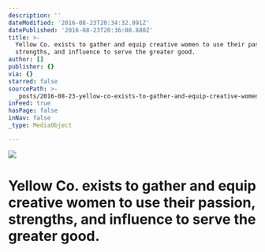 ```yaml
---
description: ''
dateModified: '2016-08-23T20:34:32.991Z'
datePublished: '2016-08-23T20:36:08.880Z'
title: >-
  Yellow Co. exists to gather and equip creative women to use their passion,
  strengths, and influence to serve the greater good. 
author: []
publisher: {}
via: {}
starred: false
sourcePath: >-
  _posts/2016-08-23-yellow-co-exists-to-gather-and-equip-creative-women-to-use.md
inFeed: true
hasPage: false
inNav: false
_type: MediaObject

---
```

![](https://the-grid-user-content.s3-us-west-2.amazonaws.com/f961192d-bc08-4512-a2f8-0f00672246cb.png)

# Yellow Co. exists to gather and equip creative women to use their passion, strengths, and influence to serve the greater good.